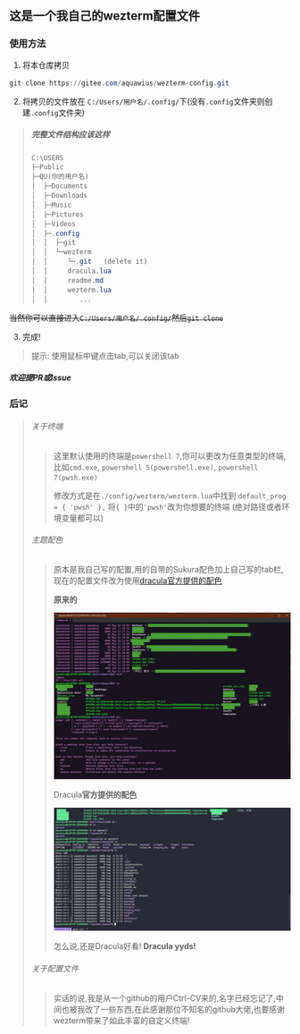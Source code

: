 ## 这是一个我自己的wezterm配置文件

### 使用方法

1. 将本仓库拷贝

``` powershell
git clone https://gitee.com/aquawius/wezterm-config.git
```

2. 将拷贝的文件放在 `C:/Users/用户名/.config/`下(没有`.config`文件夹则创建`.config`文件夹)

> ##### 完整文件结构应该这样
>
> ``` powershell
> C:\USERS
> ├─Public
> ├─QU(你的用户名)
> │  ├─Documents
> │  ├─Downloads
> │  ├─Music
> │  ├─Pictures
> │  ├─Videos
> │  ├─.config
> │  │  ├─git
> │  │  └─wezterm
> │  │     └─.git   (delete it)
> │  │     dracula.lua
> │  │     readme.md
> │  │     wezterm.lua
> │  │        ...
> ```

~~当然你可以直接进入`C:/Users/用户名/.config/`然后`git clone`~~

3. 完成!

> 提示: 使用鼠标中键点击tab,可以关闭该tab

##### 欢迎提PR或Issue

### 后记

> ###### 关于终端
>
> > 这里默认使用的终端是`powershell 7`,你可以更改为任意类型的终端,比如`cmd.exe`, `powershell 5(powershell.exe)`, `powershell 7(pwsh.exe)`
> >
> > 修改方式是在`./config/wezterm/wezterm.lua`中找到
> > `default_prog = { 'pwsh' },` 将`{ }`中的`'pwsh'`改为你想要的终端 (绝对路径或者环境变量都可以)
>
> ###### 主题配色
>
> > 原本是我自己写的配置,用的自带的Sukura配色加上自己写的tab栏, 现在的配置文件改为使用[dracula官方提供的配色](https://github.com/dracula/wezterm.git)
> >
> > **原来的**
> >
> > ![img](readme.assets/2283725-20220726143424695-1970924268.png)
> >
> > Dracula**官方提供的配色**
> >
> > ![image-20220810020054548](readme.assets/image-20220810020054548.png)
> >
> > 怎么说,还是Dracula好看!  **Dracula yyds!**
>
> ###### 关于配置文件
>
> > 实话的说,我是从一个github的用户Ctrl-CV来的,名字已经忘记了,中间也被我改了一些东西,在此感谢那位不知名的github大佬,也要感谢wezterm带来了如此丰富的自定义终端!

